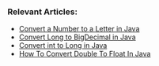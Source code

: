 ### Relevant Articles:
- [Convert a Number to a Letter in Java](https://www.baeldung.com/java-convert-number-to-letter)
- [Convert Long to BigDecimal in Java](https://www.baeldung.com/java-convert-long-bigdecimal)
- [Convert int to Long in Java](https://www.baeldung.com/java-convert-int-long)
- [How To Convert Double To Float In Java](https://www.baeldung.com/java-convert-double-float)
